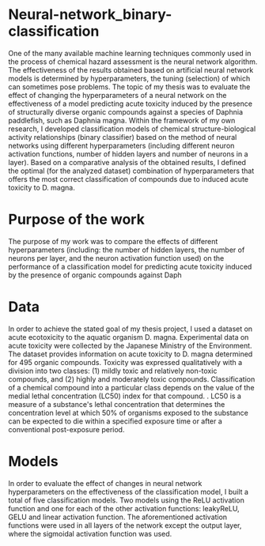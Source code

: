 # Neural-network_binary-classification

One of the many available machine learning techniques commonly used in the process of chemical hazard assessment is the neural network algorithm. The effectiveness of the results obtained based on artificial neural network models is determined by hyperparameters, the tuning (selection) of which can sometimes pose problems.  The topic of my thesis was to evaluate the effect of changing the hyperparameters of a neural network on the effectiveness of a model predicting acute toxicity induced by the presence of structurally diverse organic compounds against a species of Daphnia paddlefish, such as Daphnia magna.
Within the framework of my own research, I developed classification models of chemical structure-biological activity relationships (binary classifier) based on the method of neural networks using different hyperparameters (including different neuron activation functions, number of hidden layers and number of neurons in a layer). Based on a comparative analysis of the obtained results, I defined the optimal (for the analyzed dataset) combination of hyperparameters that offers the most correct classification of compounds due to induced acute toxicity to D. magna.

# Purpose of the work
The purpose of my work was to compare the effects of different hyperparameters (including: the number of hidden layers, the number of neurons per layer, and the neuron activation function used) on the performance of a classification model for predicting acute toxicity induced by the presence of organic compounds against Daph

# Data
In order to achieve the stated goal of my thesis project, I used a dataset on acute ecotoxicity to the aquatic organism D. magna. Experimental data on acute toxicity were collected by the Japanese Ministry of the Environment. The dataset provides information on acute toxicity to D. magna determined for 495 organic compounds. Toxicity was expressed qualitatively with a division into two classes: (1) mildly toxic and relatively non-toxic compounds, and (2) highly and moderately toxic compounds. Classification of a chemical compound into a particular class depends on the value of the medial lethal concentration (LC50) index for that compound. . LC50 is a measure of a substance's lethal concentration that determines the concentration level at which 50% of organisms exposed to the substance can be expected to die within a specified exposure time or after a conventional post-exposure period.

# Models
In order to evaluate the effect of changes in neural network hyperparameters on the effectiveness of the classification model, I built a total of five classification models. Two models using the ReLU activation function and one for each of the other activation functions: leakyReLU, GELU and linear activation function. The aforementioned activation functions were used in all layers of the network except the output layer, where the sigmoidal activation function was used.
